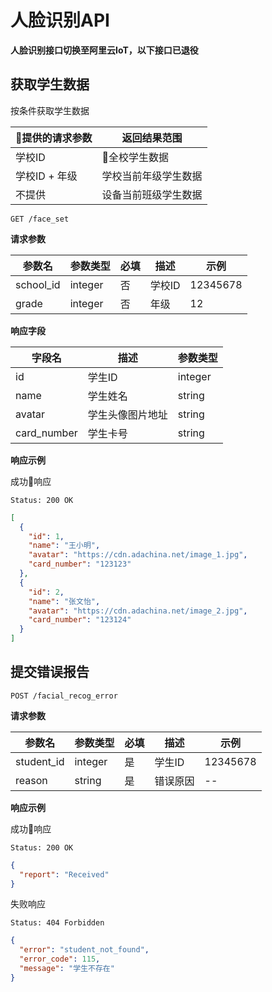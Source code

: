 # 人脸识别API

**人脸识别接口切换至阿里云IoT，以下接口已退役**

## 获取学生数据

按条件获取学生数据

| 提供的请求参数 | 返回结果范围 |
| -- | -- |
| 学校ID | 全校学生数据 |
| 学校ID + 年级 | 学校当前年级学生数据 |
| 不提供 | 设备当前班级学生数据 |

```
GET /face_set
```

**请求参数**

| 参数名 | 参数类型 | 必填 | 描述 | 示例 |
| --- | --- | --- | --- | --- |
| school_id | integer | 否 | 学校ID | 12345678 |
| grade | integer | 否 | 年级 | 12 |

**响应字段**

| 字段名 | 描述 | 参数类型 |
| --- | --- | --- |
| id | 学生ID | integer |
| name | 学生姓名 |  string |
| avatar | 学生头像图片地址 | string |
| card_number | 学生卡号 | string |

**响应示例**

成功响应

```
Status: 200 OK
```

```json
[
  {
    "id": 1,
    "name": "王小明",
    "avatar": "https://cdn.adachina.net/image_1.jpg",
    "card_number": "123123"
  },
  {
    "id": 2,
    "name": "张文怡",
    "avatar": "https://cdn.adachina.net/image_2.jpg",
    "card_number": "123124"
  }
]
```

## 提交错误报告

```
POST /facial_recog_error
```

**请求参数**

| 参数名 | 参数类型 | 必填 | 描述 | 示例 |
| --- | --- | --- | --- | --- |
| student_id | integer | 是 | 学生ID | 12345678 |
| reason | string | 是 | 错误原因 | -- |

**响应示例**

成功响应

```
Status: 200 OK
```

```json
{
  "report": "Received"
}
```
失败响应

```
Status: 404 Forbidden
```

```json
{
  "error": "student_not_found",
  "error_code": 115,
  "message": "学生不存在"
}
```
